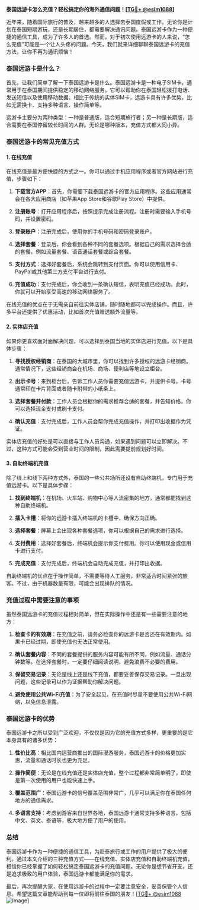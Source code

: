 **泰国远游卡怎么充值？轻松搞定你的海外通信问题！[[TG💪+ @esim1088](https://t.me/s/esim1088)]**

近年来，随着国际旅行的普及，越来越多的人选择去泰国度假或工作。无论你是计划在泰国短期游玩，还是长期居住，都需要解决通讯问题。泰国远游卡作为一种便捷的通信工具，成为了许多人的首选。然而，对于初次使用远游卡的人来说，“怎么充值”可能是一个让人头疼的问题。今天，我们就来详细聊聊泰国远游卡的充值方法，让你不再为通讯烦恼！

### 泰国远游卡是什么？

首先，让我们简单了解一下泰国远游卡是什么。泰国远游卡是一种电子SIM卡，通常用于在泰国期间提供稳定的移动网络服务。它可以帮助你在泰国轻松拨打电话、发送短信以及使用移动数据。相比于传统的实体SIM卡，远游卡具有许多优势，比如无需换卡、支持多种语言、操作简单等。

远游卡主要分为两种类型：一种是普通版，适合短期旅行者；另一种是长期版，适合需要在泰国停留较长时间的人群。无论是哪种版本，充值方式都大同小异。

### 泰国远游卡的常见充值方式

#### 1. 在线充值

在线充值是最方便快捷的方式之一。你可以通过手机应用程序或者官方网站进行充值，步骤如下：

1. **下载官方APP**：首先，你需要下载泰国远游卡的官方应用程序。这些应用通常会在各大应用商店（如苹果App Store和谷歌Play Store）中提供。
   
2. **注册账号**：打开应用程序后，按照提示完成注册流程。注册时需要输入手机号码，并设置密码。

3. **登录账户**：注册完成后，使用你的手机号码和密码登录账户。

4. **选择套餐**：登录后，你会看到各种不同的套餐选项。根据自己的需求选择合适的套餐，例如流量套餐、语音通话套餐或综合套餐。

5. **支付方式**：选择好套餐后，系统会跳转到支付页面。你可以使用信用卡、PayPal或其他第三方支付平台进行支付。

6. **充值成功**：支付完成后，你会收到一条确认短信，表明充值已经成功。此时，你就可以开始享受高速的移动网络服务了。

在线充值的优点在于无需亲自前往实体店铺，随时随地都可以完成操作。而且，许多平台还提供了优惠活动，比如首次充值赠送额外流量等。

#### 2. 实体店充值

如果你更喜欢面对面解决问题，可以选择到泰国当地的实体店进行充值。以下是具体步骤：

1. **寻找授权经销商**：在泰国的大城市里，你可以找到许多授权的远游卡经销商。通常情况下，这些经销商会在机场、商场、便利店等地设立柜台。

2. **出示卡号**：来到柜台后，告诉工作人员你需要充值远游卡，并提供卡号。卡号通常印在卡片背面或者随卡附带的小纸条上。

3. **选择套餐并付款**：工作人员会根据你的需求推荐合适的套餐，并告知价格。你可以选择现金支付或刷卡支付。

4. **确认充值**：支付完成后，工作人员会帮你完成充值操作，并打印出收据作为凭证。

实体店充值的好处是可以直接与工作人员沟通，如果遇到问题可以立即解决。不过，这种方式可能会受到营业时间的限制，因此需要提前规划好时间。

#### 3. 自助终端机充值

除了线上和线下两种方式外，泰国的一些公共场所还设有自助终端机，专门用于充值远游卡。以下是具体步骤：

1. **找到终端机**：在机场、火车站、购物中心等人流密集的地方，通常都能找到这种自助终端机。

2. **插入卡槽**：将你的远游卡插入终端机的卡槽中，确保方向正确。

3. **选择套餐**：屏幕上会出现各种套餐选项，你可以根据自己的需求进行选择。

4. **支付费用**：选择好套餐后，终端机会提示你支付费用。你可以使用现金或信用卡进行支付。

5. **完成充值**：支付完成后，终端机会自动完成充值，并打印出收据。

自助终端机的优点在于操作简单，不需要等待人工服务，非常适合时间紧张的旅客。不过，由于机器数量有限，可能会出现排队的情况。

### 充值过程中需要注意的事项

虽然泰国远游卡的充值过程相对简单，但在实际操作中还是有一些需要注意的地方：

1. **检查卡的有效期**：在充值之前，请务必检查你的远游卡是否还在有效期内。如果卡已经过期，即使充值也无法正常使用。

2. **确认套餐内容**：不同的套餐提供的服务内容可能有所不同，例如流量、通话分钟数等。在选择套餐时，一定要仔细阅读说明，避免浪费不必要的费用。

3. **保留交易记录**：无论是线上还是线下充值，都要妥善保存交易记录。一旦出现问题，这些记录可以作为证据帮助你解决问题。

4. **避免使用公共Wi-Fi充值**：为了安全起见，在充值时尽量不要使用公共Wi-Fi网络，以免信息泄露。

### 泰国远游卡的优势

泰国远游卡之所以受到广泛欢迎，不仅仅是因为它的充值方式多样，更重要的是它本身具有的诸多优势：

1. **性价比高**：相比国内运营商推出的国际漫游服务，泰国远游卡的价格更加实惠，流量和通话时长也更为充足。

2. **操作简便**：无论是在线充值还是实体店充值，整个过程都非常简单明了，即使是第一次使用的用户也能快速上手。

3. **覆盖范围广**：泰国远游卡的信号覆盖范围非常广，几乎可以满足你在泰国任何地方的通信需求。

4. **多语言支持**：考虑到游客来自世界各地，泰国远游卡通常支持多种语言，包括中文、英文、泰语等，极大地方便了用户的使用。

### 总结

泰国远游卡作为一种便捷的通信工具，为赴泰旅行或工作的用户提供了极大的便利。通过本文介绍的三种充值方式——在线充值、实体店充值和自助终端机充值，相信你已经掌握了如何轻松搞定泰国远游卡的充值问题。无论你是想节省开支，还是追求极致的用户体验，泰国远游卡都能满足你的需求。

最后，再次提醒大家，在使用远游卡的过程中一定要注意安全，妥善保管个人信息。希望这篇文章能帮助到每一位即将前往泰国的朋友！[[TG💪+ @esim1088](https://t.me/s/esim1088) ![Image](https://i.postimg.cc/4NQfJmqS/Snipaste-2025-05-13-00-14-12.png)]